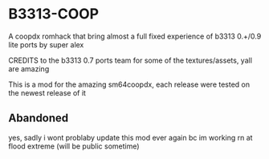# B3313-COOP
A coopdx romhack that bring almost a full fixed experience of b3313  0.+/0.9 lite ports by super alex 

CREDITS to the b3313 0.7 ports team for some of the textures/assets, yall are amazing

This is a mod for the amazing sm64coopdx, each release were tested on the newest release of it

## Abandoned
yes, sadly i wont problaby update this mod ever again bc im working rn at flood extreme (will be public sometime)
